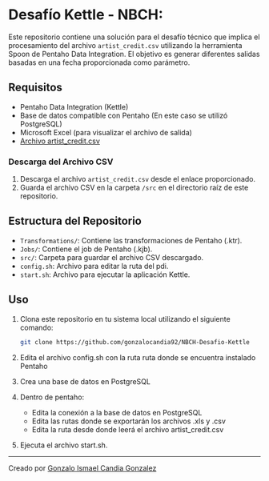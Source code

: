 # Desafío Kettle - NBCH:

Este repositorio contiene una solución para el desafío técnico que implica el procesamiento del archivo `artist_credit.csv` utilizando la herramienta Spoon de Pentaho Data Integration.
El objetivo es generar diferentes salidas basadas en una fecha proporcionada como parámetro.

## Requisitos

- Pentaho Data Integration (Kettle)
- Base de datos compatible con Pentaho (En este caso se utilizó PostgreSQL)
- Microsoft Excel (para visualizar el archivo de salida)
- [Archivo artist_credit.csv](https://drive.google.com/file/d/1fyqIMS4kS0e7nRucGHDZF0zOCXToj0Jq/view?usp=drive_link)

### Descarga del Archivo CSV

1. Descarga el archivo `artist_credit.csv` desde el enlace proporcionado.
2. Guarda el archivo CSV en la carpeta `/src` en el directorio raíz de este repositorio.

## Estructura del Repositorio

- `Transformations/`: Contiene las transformaciones de Pentaho (.ktr).
- `Jobs/`: Contiene el job de Pentaho (.kjb).
- `src/`: Carpeta para guardar el archivo CSV descargado.
- `config.sh`: Archivo para editar la ruta del pdi.
- `start.sh`: Archivo para ejecutar la aplicación Kettle.

## Uso

1. Clona este repositorio en tu sistema local utilizando el siguiente comando:

   ```sh
   git clone https://github.com/gonzalocandia92/NBCH-Desafio-Kettle
2. Edita el archivo config.sh con la ruta ruta donde se encuentra instalado Pentaho

3. Crea una base de datos en PostgreSQL

4. Dentro de pentaho:
    - Edita la conexión a la base de datos en PostgreSQL
    - Edita las rutas donde se exportarán los archivos .xls y .csv
    - Edita la ruta desde donde leerá el archivo artist_credit.csv


5. Ejecuta el archivo start.sh.

---
Creado por [Gonzalo Ismael Candia Gonzalez](https://github.com/gonzalocandia92)


